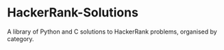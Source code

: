 # HackerRank-Solutions

A library of Python and C solutions to HackerRank problems, organised by category.